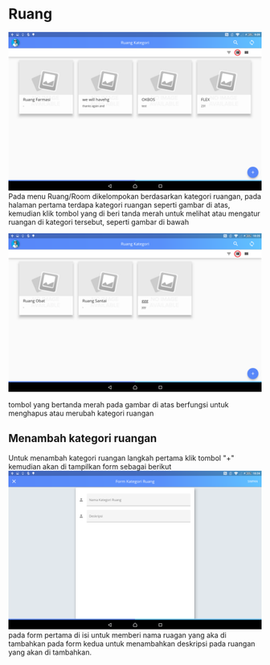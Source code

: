 # Ruang

![Ruang](../img/ruangdokter.png)
Pada menu Ruang/Room dikelompokan berdasarkan kategori ruangan, pada halaman pertama terdapa kategori ruangan seperti gambar di atas, kemudian klik tombol yang di beri tanda merah untuk melihat atau mengatur ruangan di kategori tersebut, seperti gambar di bawah

![RuangKategori](../img/lihatr.png)

tombol yang bertanda merah pada gambar di atas berfungsi untuk menghapus atau merubah kategori ruangan 

## Menambah  kategori ruangan 
Untuk menambah kategori ruangan langkah pertama klik tombol "+" kemudian akan di tampilkan form sebagai berikut 
![TambahRuang](../img/tambahr.png)
pada form pertama di isi untuk memberi nama ruagan yang aka di tambahkan pada form kedua untuk menambahkan deskripsi pada ruangan yang akan di tambahkan.